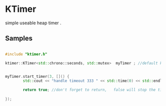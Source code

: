 # KTimer

simple useable heap timer . 


## Samples 

```cpp 

#include "ktimer.h"

ktimer::KTimer<std::chrono::seconds, std::mutex>  myTimer ; //default ktimer::KTimer<> myTimer ; 


myTimer.start_timer(3, []() {
		std::cout << "handle timeout 333 " << std::time(0) << std::endl; 

		return true; //don't forget to return,   false will stop the timer 
		
}); 


```
